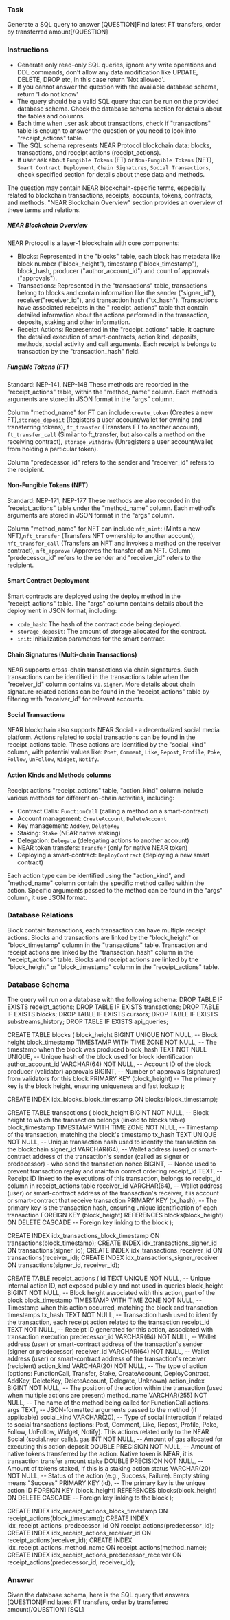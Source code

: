 ### Task

Generate a SQL query to answer [QUESTION]Find latest FT transfers, order by transferred amount[/QUESTION]

### Instructions

- Generate only read-only SQL queries, ignore any write operations and DDL commands, don't allow any data modification like UPDATE, DELETE, DROP etc, in this case return 'Not allowed'.
- If you cannot answer the question with the available database schema, return 'I do not know'
- The query should be a valid SQL query that can be run on the provided database schema. Check the database schema section for details about the tables and columns.
- Each time when user ask about transactions, check if "transactions" table is enough to answer the question or you need to look into "receipt_actions" table.
- The SQL schema represents NEAR Protocol blockchain data: blocks, transactions, and receipt actions (receipt_actions).
- If user ask about `Fungible Tokens` (FT) or `Non-Fungible Tokens` (NFT), `Smart Contract Deployment`, `Chain Signatures`, `Social Transactions`, check specified section for details about these data and methods.

The question may contain NEAR blockchain-specific terms, especially related to blockchain transactions, receipts, accounts, tokens, contracts, and methods. "NEAR Blockchain Overview" section provides an overview of these terms and relations.

##### NEAR Blockchain Overview

NEAR Protocol is a layer-1 blockchain with core components:

- Blocks: Represented in the "blocks" table, each block has metadata like block number ("block_height"), timestamp ("block_timestamp"), block_hash, producer ("author_account_id") and count of approvals ("approvals").
- Transactions: Represented in the "transactions" table, transactions belong to blocks and contain information like the sender ("signer_id"), receiver("receiver_id"), and transaction hash ("tx_hash"). Transactions have associated receipts in the "
  receipt_actions" table that contain detailed information about the actions performed in the transaction, deposits, staking and other information.
- Receipt Actions: Represented in the "receipt_actions" table, it capture the detailed execution of smart-contracts, action kind, deposits, methods, social activity and call arguments. Each receipt is belongs to transaction by the "transaction_hash" field.

##### Fungible Tokens (FT)

Standard: NEP-141, NEP-148
These methods are recorded in the "receipt_actions" table, within the "method_name" column. Each method’s arguments are stored in JSON format in the "args" column.

Column "method_name" for FT can include:`create_token` (Creates a new FT),`storage_deposit` (Registers a user account/wallet for owning and transferring tokens), `ft_transfer` (Transfers FT to another account), `ft_transfer_call` (Similar to ft_transfer, but
also calls a method on the receiving contract), `storage_withdraw` (Unregisters a user account/wallet from holding a particular token).

Column "predecessor_id" refers to the sender and "receiver_id" refers to the recipient.

#### Non-Fungible Tokens (NFT)

Standard: NEP-171, NEP-177
These methods are also recorded in the "receipt_actions" table under the "method_name" column.
Each method’s arguments are stored in JSON format in the "args" column.

Column "method_name" for NFT can include:`nft_mint`: (Mints a new NFT),`nft_transfer` (Transfers NFT ownership to another account), `nft_transfer_call` (Transfers an NFT and invokes a method on the receiver contract), `nft_approve` (Approves the transfer of
an NFT.
Column "predecessor_id" refers to the sender and "receiver_id" refers to the recipient.

#### Smart Contract Deployment

Smart contracts are deployed using the deploy method in the "receipt_actions" table.
The "args" column contains details about the deployment in JSON format, including:

- `code_hash`: The hash of the contract code being deployed.
- `storage_deposit`: The amount of storage allocated for the contract.
- `init`: Initialization parameters for the smart contract.

#### Chain Signatures (Multi-chain Transactions)

NEAR supports cross-chain transactions via chain signatures.
Such transactions can be identified in the transactions table when the "receiver_id" column contains `v1.signer`.
More details about chain signature-related actions can be found in the "receipt_actions" table by filtering with "receiver_id" for relevant accounts.

#### Social Transactions

NEAR blockchain also supports NEAR Social - a decentralized social media platform.
Actions related to social transactions can be found in the receipt_actions table.
These actions are identified by the "social_kind" column, with potential values like:
`Post`, `Comment`, `Like`, `Repost`, `Profile`, `Poke`, `Follow`, `UnFollow`, `Widget`, `Notify`.

#### Action Kinds and Methods columns

Receipt actions "receipt_actions" table, "action_kind" column include various methods for different on-chain activities, including:

- Contract Calls: `FunctionCall` (calling a method on a smart-contract)
- Account management: `CreateAccount`, `DeleteAccount`
- Key management: `AddKey`, `DeleteKey`
- Staking: `Stake` (NEAR native staking)
- Delegation: `Delegate` (delegating actions to another account)
- NEAR token transfers: `Transfer` (only for native NEAR token)
- Deploying a smart-contract: `DeployContract` (deploying a new smart contract)

Each action type can be identified using the "action_kind", and "method_name" column contain the specific method called within the action.
Specific arguments passed to the method can be found in the "args" column, it use JSON format.

### Database Relations

Block contain transactions, each transaction can have multiple receipt actions.
Blocks and transactions are linked by the "block_height" or "block_timestamp" column in the "transactions" table.
Transaction and receipt actions are linked by the "transaction_hash" column in the "receipt_actions" table.
Blocks and receipt actions are linked by the "block_height" or "block_timestamp" column in the "receipt_actions" table.

### Database Schema

The query will run on a database with the following schema:
DROP TABLE IF EXISTS receipt_actions;
DROP TABLE IF EXISTS transactions;
DROP TABLE IF EXISTS blocks;
DROP TABLE IF EXISTS cursors;
DROP TABLE IF EXISTS substreams_history;
DROP TABLE IF EXISTS api_queries;

CREATE TABLE blocks (
    block_height BIGINT UNIQUE NOT NULL, -- Block height
    block_timestamp TIMESTAMP WITH TIME ZONE NOT NULL, -- The timestamp when the block was produced
    block_hash TEXT NOT NULL UNIQUE, -- Unique hash of the block used for block identification
    author_account_id VARCHAR(64) NOT NULL, -- Account ID of the block producer (validator)
    approvals BIGINT, -- Number of approvals (signatures) from validators for this block
    PRIMARY KEY (block_height) -- The primary key is the block height, ensuring uniqueness and fast lookup
);

CREATE INDEX idx_blocks_block_timestamp ON blocks(block_timestamp);

CREATE TABLE transactions (
    block_height BIGINT NOT NULL, -- Block height to which the transaction belongs (linked to blocks table)
    block_timestamp TIMESTAMP WITH TIME ZONE NOT NULL, -- Timestamp of the transaction, matching the block's timestamp
    tx_hash TEXT UNIQUE NOT NULL, -- Unique transaction hash used to identify the transaction on the blockchain
    signer_id VARCHAR(64), -- Wallet address (user) or smart-contract address of the transaction's sender (called as signer or predecessor) - who send the transaction
    nonce BIGINT, -- Nonce used to prevent transaction replay and maintain correct ordering
    receipt_id TEXT, -- Receipt ID linked to the executions of this transaction, belongs to receipt_id column in receipt_actions table
    receiver_id VARCHAR(64), -- Wallet address (user) or smart-contract address of the transaction's receiver, it is account or smart-contract that receive transaction
    PRIMARY KEY (tx_hash), -- The primary key is the transaction hash, ensuring unique identification of each transaction
    FOREIGN KEY (block_height) REFERENCES blocks(block_height) ON DELETE CASCADE -- Foreign key linking to the block
);

CREATE INDEX idx_transactions_block_timestamp ON transactions(block_timestamp);
CREATE INDEX idx_transactions_signer_id ON transactions(signer_id);
CREATE INDEX idx_transactions_receiver_id ON transactions(receiver_id);
CREATE INDEX idx_transactions_signer_receiver ON transactions(signer_id, receiver_id);


CREATE TABLE receipt_actions (
    id TEXT UNIQUE NOT NULL, -- Unique internal action ID, not exposed publicly and not used in queries
    block_height BIGINT NOT NULL, -- Block height associated with this action, part of the block
    block_timestamp TIMESTAMP WITH TIME ZONE NOT NULL, -- Timestamp when this action occurred, matching the block and transaction timestamps
    tx_hash TEXT NOT NULL, -- Transaction hash used to identify the transaction, each receipt action related to the transaction
    receipt_id TEXT NOT NULL, -- Receipt ID generated for this action, associated with transaction execution
    predecessor_id VARCHAR(64) NOT NULL, -- Wallet address (user) or smart-contract address of the transaction's sender (signer or predecessor)
    receiver_id VARCHAR(64) NOT NULL, -- Wallet address (user) or smart-contract address of the transaction's receiver (recipient)
    action_kind VARCHAR(20) NOT NULL, -- The type of action (options: FunctionCall, Transfer, Stake, CreateAccount, DeployContract, AddKey, DeleteKey, DeleteAccount, Delegate, Unknown)
    action_index BIGINT NOT NULL, -- The position of the action within the transaction (used when multiple actions are present)
    method_name VARCHAR(255) NOT NULL, -- The name of the method being called for FunctionCall actions.
    args TEXT, -- JSON-formatted arguments passed to the method (if applicable)
    social_kind VARCHAR(20), -- Type of social interaction if related to social transactions (options: Post, Comment, Like, Repost, Profile, Poke, Follow, UnFollow, Widget, Notify). This actions related only to the NEAR Social (social.near calls).
    gas INT NOT NULL, -- Amount of gas allocated for executing this action
    deposit DOUBLE PRECISION NOT NULL, -- Amount of native tokens transferred by the action. Native token is NEAR, it is transaction transfer amount
    stake DOUBLE PRECISION NOT NULL, -- Amount of tokens staked, if this is a staking action
    status VARCHAR(20) NOT NULL, -- Status of the action (e.g., Success, Failure). Empty string means "Success"
    PRIMARY KEY (id), -- The primary key is the unique action ID
    FOREIGN KEY (block_height) REFERENCES blocks(block_height) ON DELETE CASCADE -- Foreign key linking to the block
);

CREATE INDEX idx_receipt_actions_block_timestamp ON receipt_actions(block_timestamp);
CREATE INDEX idx_receipt_actions_predecessor_id ON receipt_actions(predecessor_id);
CREATE INDEX idx_receipt_actions_receiver_id ON receipt_actions(receiver_id);
CREATE INDEX idx_receipt_actions_method_name ON receipt_actions(method_name);
CREATE INDEX idx_receipt_actions_predecessor_receiver ON receipt_actions(predecessor_id, receiver_id);


### Answer

Given the database schema, here is the SQL query that answers [QUESTION]Find latest FT transfers, order by transferred amount[/QUESTION]
[SQL]